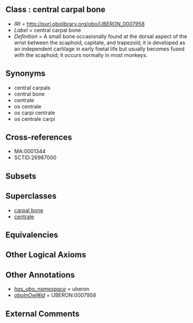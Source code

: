 
## Class : central carpal bone

 * *IRI* = http://purl.obolibrary.org/obo/UBERON_0007958
 * *Label* = central carpal bone
 * *Definition* = A small bone occasionally found at the dorsal aspect of the wrist between the scaphoid, capitate, and trapezoid; it is developed as an independent cartilage in early foetal life but usually becomes fused with the scaphoid; it occurs normally in most monkeys.

## Synonyms

 * central carpals
 * central bone
 * centrale
 * os centrale
 * os carpi centrale
 * os centrale carpi

## Cross-references

 * MA:0001344
 * SCTID:26987000

## Subsets


## Superclasses

 * [carpal bone](../../UBERON/35/UBERON_0001435.md)
 * [centrale](../../UBERON/31/UBERON_0012131.md)

## Equivalencies


## Other Logical Axioms


## Other Annotations

 * *[has_obo_namespace](../../ce/oboInOwl#hasOBONamespace.md)* = uberon
 * *[oboInOwl#id](../../id/oboInOwl#id.md)* = UBERON:0007958

## External Comments

